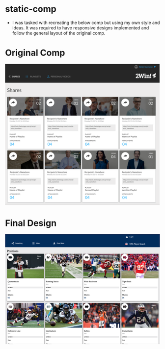 # static-comp

- I was tasked with recreating the below comp but using my own style and ideas. It was required to have responsive designs implemented and follow the general layout of the original comp.

# Original Comp
![Alt text](/assets/original.png "Optional Title")


# Final Design
![Alt text](/assets/mine.png "Optional Title")
